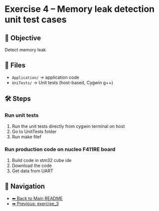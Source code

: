 # Exercise 4 – Memory leak detection unit test cases

## 🎯 Objective
Detect memory leak

## 📂 Files
- `Application/` →  application code
- `UniTests/` → Unit tests (host-based, Cygwin g++)

## 🛠 Steps
### Run unit tests
1. Run the unit tests directly from cygwin terminal on host
2. Go to UnitTests folder
3. Run make filef

### Run production code on nucleo F411RE board
1. Build code in stm32 cube ide
2. Download the code
3. Get data from UART

## 🔗 Navigation
- [⬅ Back to Main README](../README.md)
- [➡ Previous: exercise_3](../exercise_3/README.md)
